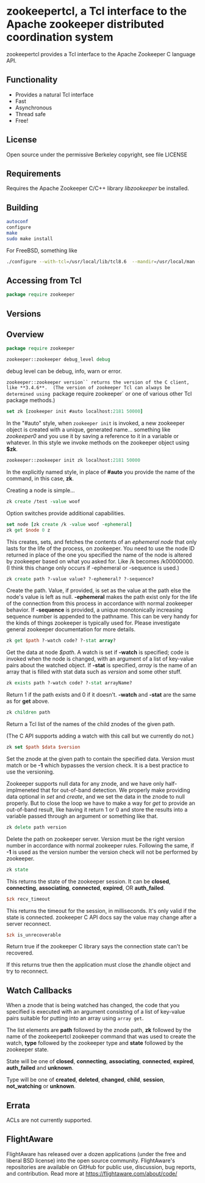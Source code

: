 zookeepertcl, a Tcl interface to the Apache zookeeper distributed coordination system
===

zookeepertcl provides a Tcl interface to the Apache Zookeeper C language API.

Functionality
---

- Provides a natural Tcl interface
- Fast
- Asynchronous
- Thread safe
- Free!

License
---

Open source under the permissive Berkeley copyright, see file LICENSE

Requirements
---
Requires the Apache Zookeeper C/C++ library *libzookeeper* be installed.

Building
---

```sh
autoconf
configure
make
sudo make install
```

For FreeBSD, something like

```sh
./configure --with-tcl=/usr/local/lib/tcl8.6  --mandir=/usr/local/man --enable-symbols
```

Accessing from Tcl
---

```tcl
package require zookeeper
```

Versions
---


Overview
---

```tcl
package require zookeeper

zookeeper::zookeeper debug_level debug
```
debug level can be debug, info, warn or error.

`zookeeper::zookeeper version`` returns the version of the C client, like **3.4.6**.  (The version of zookeeper Tcl can always be determined using `package require zookeeper` or one of various other Tcl package methods.)

```tcl
set zk [zookeeper init #auto localhost:2181 50000]
```

In the "#auto" style, when `zookeeper init` is invoked, a new zookeeper object is created with a unique, generated name... something like *zookeeper0* and you use it by saving a reference to it in a variable or whatever.  In this style we invoke methods on the zookeeper object using **$zk**.

```tcl
zookeeper::zookeeper init zk localhost:2181 50000
```

In the explicitly named style, in place of **#auto** you provide the name of the command, in this case, **zk**.

Creating a node is simple...

```tcl
zk create /test -value woof
```

Option switches provide additional capabilities.

```tcl
set node [zk create /k -value woof -ephemeral]
zk get $node 0 z
```

This creates, sets, and fetches the contents of an *ephemeral node* that only lasts for the life of the process, on zookeeper.  You need to use the node ID returned in place of the one you specified the name of the node is altered by zookeeper based on what you asked for.  Like /k becomes /k00000000.  (I think this change only occurs if -ephemeral or -sequence is used.)

```tcl
zk create path ?-value value? ?-ephemeral? ?-sequence?
```

Create the path.  Value, if provided, is set as the value at the path else the node's value is left as null.  **-ephemeral** makes the path exist only for the life of the connection from this process in accordance with normal zookeeper behavior.  If **-sequence** is provided, a unique monotonically increasing sequence number is appended to the pathname.  This can be very handy for the kinds of things zookeeper is typically used for.  Please investigate general zookeeper documentation for more details.

```tcl
zk get $path ?-watch code? ?-stat array?
```

Get the data at node *$path*.  A watch is set if **-watch** is specified; code is invoked when the node is changed, with an argument of a list of key-value pairs about the watched object.  If **-stat** is specified, *array* is the name of an array that is filled with stat data such as *version* and some other stuff.

```tcl
zk exists path ?-watch code? ?-stat arrayName?
```

Return 1 if the path exists and 0 if it doesn't.  **-watch** and **-stat** are the same as for **get** above.

```tcl
zk children path
```

Return a Tcl list of the names of the child znodes of the given path.

(The C API supports adding a watch with this call but we currently do not.)

```tcl
zk set $path $data $version
```

Set the znode at the given path to contain the specified data. Version must match or be **-1** which bypasses the version check.  It is a best practice to use the versioning.

Zookeeper supports null data for any znode, and we have only half-implmeneted that for out-of-band detection.  We properly make providing data optional in *set* and *create*, and we set the data in the znode to null properly.  But to close the loop we have to make a way for *get* to provide an out-of-band result, like having it return 1 or 0 and store the results into a variable passed through an argument or something like that.

```tcl
zk delete path version
```

Delete the path on zookeeper server.  Version must be the right version number in accordance with normal zookeeper rules.  Following the same, if **-1** is used as the version number the version check will not be performed by zookeeper.

```tcl
zk state
```

This returns the state of the zookeeper session.  It can be **closed**, **connecting**, **associating**, **connected**, **expired**, OR **auth_failed**.

```tcl
$zk recv_timeout
```

This returns the timeout for the session, in milliseconds.  It's only valid if the state is connected.  zookeeper C API docs say the value may change after a server reconnect.

```tcl
$zk is_unrecoverable
```

Return true if the zookeeper C library says the connection state can't be recovered.

If this returns true then the application must close the zhandle object and try to reconnect.

Watch Callbacks
---

When a znode that is being watched has changed, the code that you specified is executed with an argument consisting of a list of key-value pairs suitable for putting into an array using `array get`.

The list elements are **path** followed by the znode path, **zk** followed by the name of the zookeepertcl zookeeper command that was used to create the watch, **type** followed by the zookeeper type and **state** followed by the zookeeper state.

State will be one of **closed**, **connecting**, **associating**, **connected**, **expired**, **auth_failed** and **unknown**.

Type will be one of **created**, **deleted**, **changed**, **child**, **session**, **not_watching** or **unknown**.

Errata
---

ACLs are not currently supported.

FlightAware
---
FlightAware has released over a dozen applications  (under the free and liberal BSD license) into the open source community. FlightAware's repositories are available on GitHub for public use, discussion, bug reports, and contribution. Read more at https://flightaware.com/about/code/
